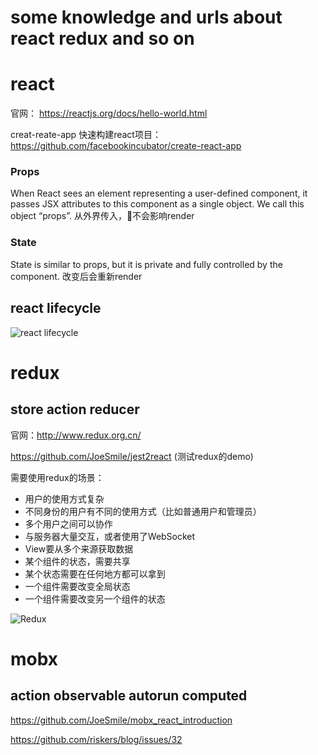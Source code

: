 # some knowledge and urls about react redux and so on 


# react 
官网：
https://reactjs.org/docs/hello-world.html

creat-reate-app 快速构建react项目：
https://github.com/facebookincubator/create-react-app

### Props
When React sees an element representing a user-defined component, it passes JSX attributes to this component as a single object. We call this object “props”.
从外界传入，不会影响render

### State
State is similar to props, but it is private and fully controlled by the component.
改变后会重新render

## react lifecycle
![react lifecycle](https://segmentfault.com/img/bVrFki)

# redux
## store action reducer
官网：http://www.redux.org.cn/

https://github.com/JoeSmile/jest2react (测试redux的demo)

需要使用redux的场景：
* 用户的使用方式复杂
* 不同身份的用户有不同的使用方式（比如普通用户和管理员）
* 多个用户之间可以协作
* 与服务器大量交互，或者使用了WebSocket
* View要从多个来源获取数据
* 某个组件的状态，需要共享
* 某个状态需要在任何地方都可以拿到
* 一个组件需要改变全局状态
* 一个组件需要改变另一个组件的状态

![Redux](http://images2015.cnblogs.com/blog/593627/201604/593627-20160418100233882-504389266.png)


# mobx
## action observable autorun computed

https://github.com/JoeSmile/mobx_react_introduction

https://github.com/riskers/blog/issues/32
